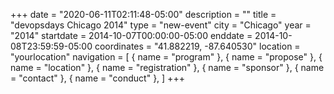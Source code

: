+++
date = "2020-06-11T02:11:48-05:00"
description = ""
title = "devopsdays Chicago 2014"
type = "new-event"
city = "Chicago"
year = "2014"
startdate = 2014-10-07T00:00:00-05:00
enddate = 2014-10-08T23:59:59-05:00
coordinates = "41.882219, -87.640530"
location = "yourlocation"
navigation = [
    { name = "program" },
    { name = "propose" },
    { name = "location" },
    { name = "registration" },
    { name = "sponsor" },
    { name = "contact" },
    { name = "conduct" },
]
+++

